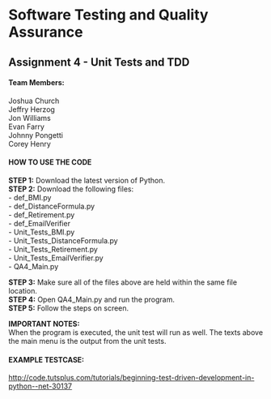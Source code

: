 # Software Testing and Quality Assurance #
## Assignment 4 - Unit Tests and TDD ##

#### Team Members: ####
Joshua Church<br>
Jeffry Herzog<br>
Jon Williams<br>
Evan Farry<br>
Johnny Pongetti<br>
Corey Henry<br>

#### HOW TO USE THE CODE ####
**STEP 1:** Download the latest version of Python. <br>
**STEP 2:** Download the following files: <br>
	- def_BMI.py <br>
	- def_DistanceFormula.py <br>
	- def_Retirement.py <br>
	- def_EmailVerifier <br>
	- Unit_Tests_BMI.py <br>
	- Unit_Tests_DistanceFormula.py <br>
	- Unit_Tests_Retirement.py <br>
	- Unit_Tests_EmailVerifier.py <br>
	- QA4_Main.py <br>
	
**STEP 3:** Make sure all of the files above are held within the same file location. <br>
**STEP 4:** Open QA4_Main.py and run the program. <br>
**STEP 5:** Follow the steps on screen. <br>

**IMPORTANT NOTES:** <br>When the program is executed, the unit test will run
					   as well. The texts above the main menu is the output 
					   from the unit tests. 
	
#### EXAMPLE TESTCASE: ####
http://code.tutsplus.com/tutorials/beginning-test-driven-development-in-python--net-30137